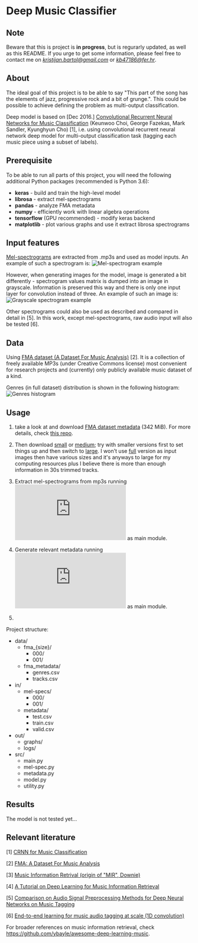 # Deep Music Classifier

## Note

Beware that this is project is **in progress**, but is regurarly updated, as well as this README. If you urge to get some information, please feel free to contact me on *kristijan.bartol@gmail.com* or *kb47186@fer.hr*.

## About

The ideal goal of this project is to be able to say "This part of the song has the elements of jazz, progressive rock and a bit of grunge.". This could be possible to achieve defining the problem as multi-output classification.

Deep model is based on [Dec 2016.] [Convolutional Recurrent Neural Networks for Music Classification](https://arxiv.org/abs/1609.04243) (Keunwoo Choi, George Fazekas, Mark Sandler, Kyunghyun Cho) [1], i.e. using convolutional recurrent neural network deep model for multi-output classification task (tagging each music piece using a subset of labels).

## Prerequisite

To be able to run all parts of this project, you will need the following additional Python packages (recommended is Python 3.6):

- **keras** - build and train the high-level model
- **librosa** - extract mel-spectrograms
- **pandas** - analyze FMA metadata
- **numpy** - efficiently work with linear algebra operations
- **tensorflow** (GPU recommended) - modify keras backend
- **matplotlib** - plot various graphs and use it extract librosa spectrograms

## Input features

[Mel-spectrograms](https://en.wikipedia.org/wiki/Mel_scale) are extracted from .mp3s and used as model inputs. An example of such a spectrogram is: ![Mel-spectrogram example](https://github.com/kristijanbartol/Deep-Music-Tagger/blob/master/out/graphs/plot.png)

However, when generating images for the model, image is generated a bit differently - spectrogram values matrix is dumped into an image in grayscale. Information is preserved this way and there is only one input layer for convolution instead of three. An example of such an image is: ![Grayscale spectrogram example](https://github.com/kristijanbartol/Deep-Music-Tagger/blob/master/out/graphs/106462.png)

Other spectrograms could also be used as described and compared in detail in [5]. In this work, except mel-spectrograms, raw audio input will also be tested [6].

## Data

Using [FMA dataset (A Dataset For Music Analysis)](https://github.com/mdeff/fma) [2]. It is a collection of freely available MP3s (under Creative Commons license) most convenient for research projects and (currently) only publicly available music dataset of a kind.

Genres (in full dataset) distribution is shown in the following histogram: ![Genres histogram](https://github.com/kristijanbartol/Deep-Music-Tagger/blob/master/out/graphs/genre_top.png)

## Usage

1. take a look at and download [FMA dataset metadata](https://os.unil.cloud.switch.ch/fma/fma_metadata.zip) (342 MiB). For more details, check [this repo](https://github.com/mdeff/fma).

2. Then download [small](https://os.unil.cloud.switch.ch/fma/fma_small.zip) or [medium](https://os.unil.cloud.switch.ch/fma/fma_medium.zip); try with smaller versions first to set things up and then switch to [large](https://os.unil.cloud.switch.ch/fma/fma_large.zip). I won't use [full](https://os.unil.cloud.switch.ch/fma/fma_full.zip) version as input images then have various sizes and it's anyways to large for my computing resources plus I believe there is more than enough information in 30s trimmed tracks.

3. Extract mel-spectrograms from mp3s running ![mel-spec.py](https://github.com/kristijanbartol/Deep-Music-Tagger/blob/master/src/mel-spec.py) as main module.

4. Generate relevant metadata running ![metadata.py](https://github.com/kristijanbartol/Deep-Music-Tagger/blob/master/src/metadata.py) as main module.

5. 

Project structure:

* data/
	* fma_{size}/
		* 000/
		* 001/
	* fma_metadata/
		* genres.csv
		* tracks.csv
* in/
	* mel-specs/
		* 000/
		* 001/
	* metadata/
		* test.csv
		* train.csv
		* valid.csv
* out/
	* graphs/
	* logs/
* src/
	* main.py
	* mel-spec.py
	* metadata.py
	* model.py
	* utility.py
	
## Results

The model is not tested yet...

## Relevant literature

[1] [CRNN for Music Classification](https://arxiv.org/abs/1609.04243)

[2] [FMA: A Dataset For Music Analysis](https://arxiv.org/abs/1612.01840)

[3] [Music Information Retrival (origin of "MIR", Downie)](http://www.music.mcgill.ca/~ich/classes/mumt611_08/downie_mir_arist37.pdf)

[4] [A Tutorial on Deep Learning for Music Information Retrieval](https://arxiv.org/pdf/1709.04396.pdf)

[5] [Comparison on Audio Signal Preprocessing Methods for Deep Neural Networks on Music Tagging](https://arxiv.org/pdf/1709.01922.pdf)

[6] [End-to-end learning for music audio tagging at scale (1D convolution)](https://arxiv.org/pdf/1711.02520.pdf)

For broader references on music information retrieval, check https://github.com/ybayle/awesome-deep-learning-music.
